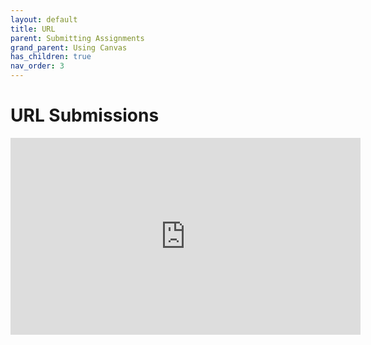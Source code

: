 ```yaml
---
layout: default
title: URL
parent: Submitting Assignments
grand_parent: Using Canvas
has_children: true
nav_order: 3
---
```


# URL Submissions

<iframe width="560"  height="315"  src="https://ncvps.yuja.com/V/Video?v=5080057&node=17659521&a=704459941&preload=false" frameborder="0" webkitallowfullscreen mozallowfullscreen allowfullscreen loading="lazy"></iframe>